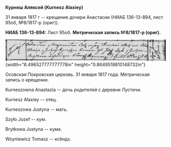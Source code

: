**Курнеш Аляксей (Kurnesz Alaxiey)**

31 января 1817 г -- крещение дочери Анастасии (НИАБ 136-13-894, лист
95об, №8/1817-р (ориг)).

**НИАБ 136-13-894:** Лист 95об. **Метрическая запись №8/1817-р (ориг).**

![](./media/9b06a3b41dcec8e8fc26f494120e0660da715a90.png){width="6.496527777777778in"
height="0.8649518810148732in"}

Осовская Покровская церковь. 31 января 1817 года. Метрическая запись о
крещении.

Kurneszowna Anastazia -- дочь родителей с деревни Лустичи.

Kurnesz Alaxiey -- отец.

Kurneszowa Justyna -- мать.

Szyło Jozef -- кум.

Brytkowa Justyna -- кума.

Woyniewicz Tomasz -- ксёндз.
